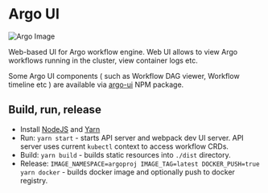 # Argo UI

![Argo Image](https://github.com/argoproj/argo/blob/master/argo.png?raw=true)

Web-based UI for Argo workflow engine. Web UI allows to view Argo workflows running in the cluster, view container logs etc.

Some Argo UI components ( such as Workflow DAG viewer, Workflow timeline etc ) are available via [argo-ui](https://www.npmjs.com/package/argo-ui) NPM package.

## Build, run, release

* Install [NodeJS](https://nodejs.org/en/download/) and [Yarn](https://yarnpkg.com)
* Run: `yarn start` - starts API server and webpack dev UI server. API server uses current `kubectl` context to access workflow CRDs.
* Build: `yarn build` - builds static resources into `./dist` directory.
* Release: `IMAGE_NAMESPACE=argoproj IMAGE_TAG=latest DOCKER_PUSH=true yarn docker` - builds docker image and optionally push to docker registry.
